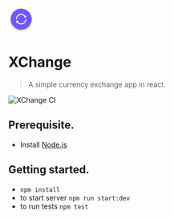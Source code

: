 
<img src="src/favicon.svg" height="50" width="50">

# XChange
> A simple currency exchange app in react.


![XChange CI](https://github.com/peek4y/xchange/workflows/XChange%20CI/badge.svg?branch=master)

## Prerequisite.
  - Install [Node.js](https://nodejs.org/en/)

## Getting started.
  - `npm install`
  - to start server `npm run start:dev`
  - to run tests `npm test`
